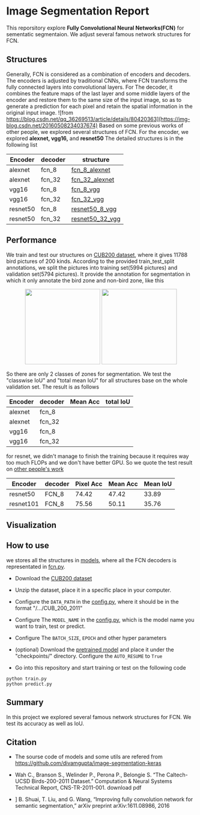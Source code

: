# Image Segmentation Report

This reporsitory explore **Fully Convolutional Neural Networks(FCN)** for sementatic segmentaion. We adjust several famous network structures for FCN.

## Structures
Generally, FCN is considered as a combination of encoders and decoders. The encoders is adjusted by traditional CNNs, where FCN transforms the fully connected layers into convolutional layers. For The decoder, it combines the feature maps of the last layer and some middle layers of the encoder and restore them to the same size of the input image, so as to generate a prediction for each pixel and retain the spatial information in the original input image.
![from https://blog.csdn.net/qq_36269513/article/details/80420363](https://img-blog.csdn.net/20160508234037674)
Based on some previous works of other people, we explored several structures of FCN. For the encoder, we explored **alexnet, vgg16,** and **resnet50**
The detailed structures is in the following list

| Encoder | decoder | structure |
| ---- | ---- | ---- |
| alexnet | fcn_8 | [fcn_8_alexnet]()|
| alexnet | fcn_32 | [fcn_32_alexnet]()|
| vgg16 | fcn_8 | [fcn_8_vgg]()|
| vgg16 | fcn_32 | [fcn_32_vgg]()|
| resnet50 | fcn_8 | [resnet50_8_vgg]()|
| resnet50 | fcn_32 | [resnet50_32_vgg]()|

## Performance
We train and test our structures on [CUB200 dataset](http://www.vision.caltech.edu/visipedia/CUB-200-2011.html), where it gives 11788 bird pictures of 200 kinds. According to the provided train_test_split annotations, we split the pictures into training set(5994 pictures) and validation set(5794 pictures). It provide the annotation for segmentation in which it only annotate the bird zone and non-bird zone, like this 

<div align="center">
    <img src="https://github.com/yangcyself/CS385ML/blob/master/segmentation/images/sample_images/Black_Footed_Albatross_0002_55.jpg" height="200px">
    <img src="https://github.com/yangcyself/CS385ML/blob/master/segmentation/images/sample_labels/Black_Footed_Albatross_0002_55.png" height="200px">
</div>


So there are only 2 classes of zones for segmentation. We test the "classwise IoU" and "total mean IoU" for all structures base on the whole validation set. The result is as follows

| Encoder | decoder | Mean Acc | total IoU |
| ---- | ---- | ---- | ---- |
| alexnet | fcn_8 | | | 
| alexnet | fcn_32 | | |
| vgg16 | fcn_8 | | |
| vgg16 | fcn_32 | | |


for resnet, we didn't manage to finish the training because it requires way too much FLOPs and we don't have better GPU. So we quote the test result on [other people's work](https://arxiv.org/pdf/1611.08986.pdf)

| Encoder | decoder | Pixel Acc | Mean Acc | Mean IoU |
| ---- | ---- | ---- | ---- | ---- |
| resnet50 | FCN_8 | 74.42 | 47.42 | 33.89 |
| resnet101 | FCN_8 | 75.56 | 50.11 | 35.76 |
## Visualization

## How to use
we stores all the structures in [models](https://github.com/yangcyself/CS385ML/tree/master/segmentation/models), where all the FCN decoders is representated in [fcn.py](https://github.com/yangcyself/CS385ML/blob/master/segmentation/models/fcn.py).

- Download the [CUB200 dataset](http://www.vision.caltech.edu/visipedia/CUB-200-2011.html)

- Unzip the dataset, place it in a specific place in your computer.

- Configure the `DATA_PATH` in the [config.py](https://github.com/yangcyself/CS385ML/blob/master/segmentation/config.py), where it should be in the format "/.../CUB_200_2011"

- Configure The `MODEL_NAME` in the [config.py](https://github.com/yangcyself/CS385ML/blob/master/segmentation/config.py), which is the model name you want to train, test or predict.

- Configure The `BATCH_SIZE`, `EPOCH` and other hyper parameters

- (optional) Download the [pretrained model]() and place it under the "checkpoints/" directory. Configure the `AUTO_RESUME` to `True`

- Go into this repository and start training or test on the following code
```
python train.py
python predict.py
```

## Summary
In this project we explored several famous network structures for FCN. We test its accuracy as well as IoU.
## Citation
- The sourse code of models and some utils are refered from https://github.com/divamgupta/image-segmentation-keras

- Wah C., Branson S., Welinder P., Perona P., Belongie S. “The Caltech-UCSD Birds-200-2011 Dataset.” Computation & Neural Systems Technical Report, CNS-TR-2011-001. download pdf

- ] B. Shuai, T. Liu, and G. Wang, “Improving fully convolution network
for semantic segmentation,” arXiv preprint arXiv:1611.08986, 2016

